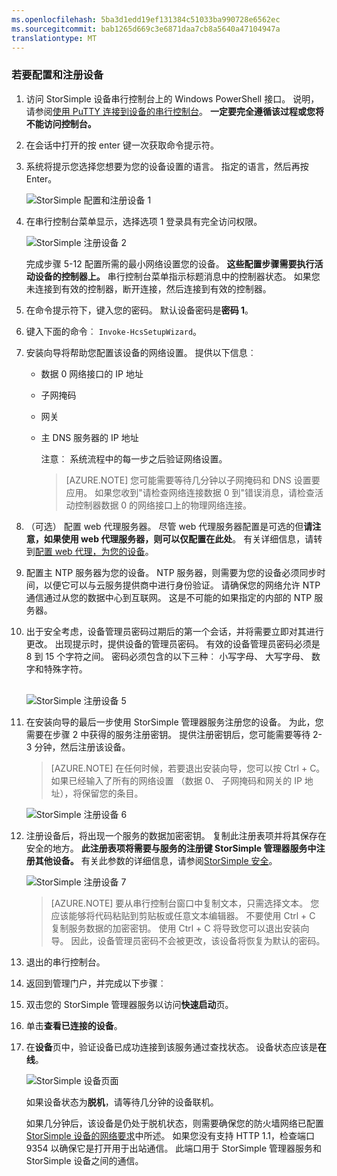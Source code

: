 ```yaml
---
ms.openlocfilehash: 5ba3d1edd19ef131384c51033ba990728e6562ec
ms.sourcegitcommit: bab1265d669c3e6871daa7cb8a5640a47104947a
translationtype: MT
---
```

<properties 
   pageTitle="配置和注册您的设备"
   description="介绍如何使用 Windows PowerShell 的 StorSimple 配置和注册您的设备运行更新 1。"
   services="storsimple"
   documentationCenter="NA"
   authors="alkohli"
   manager="adinah"
   editor="tysonn" />
<tags 
   ms.service="storsimple"
   ms.devlang="NA"
   ms.topic="article"
   ms.tgt_pltfrm="NA"
   ms.workload="TBD"
   ms.date="05/26/2015"
   ms.author="alkohli" />


### 若要配置和注册设备

1. 访问 StorSimple 设备串行控制台上的 Windows PowerShell 接口。 说明，请参阅[使用 PuTTY 连接到设备的串行控制台](#use-putty-to-connect-to-the-device-serial-console)。 **一定要完全遵循该过程或您将不能访问控制台。**

2. 在会话中打开的按 enter 键一次获取命令提示符。 

3. 系统将提示您选择您想要为您的设备设置的语言。 指定的语言，然后再按 Enter。 

    ![StorSimple 配置和注册设备 1](./media/storsimple-configure-and-register-device-u1/HCS_RegisterYourDevice1-U1-include.png)

4. 在串行控制台菜单显示，选择选项 1 登录具有完全访问权限。 

    ![StorSimple 注册设备 2](./media/storsimple-configure-and-register-device-u1/HCS_RegisterYourDevice2_U1-include.png)
  
     完成步骤 5-12 配置所需的最小网络设置您的设备。 **这些配置步骤需要执行活动设备的控制器上。** 串行控制台菜单指示标题消息中的控制器状态。 如果您未连接到有效的控制器，断开连接，然后连接到有效的控制器。

5. 在命令提示符下，键入您的密码。 默认设备密码是**密码 1**。

6. 键入下面的命令︰ `Invoke-HcsSetupWizard`。 

7. 安装向导将帮助您配置该设备的网络设置。 提供以下信息︰ 
   - 数据 0 网络接口的 IP 地址
   - 子网掩码
   - 网关
   - 主 DNS 服务器的 IP 地址
    
        注意︰ 系统流程中的每一步之后验证网络设置。
   
      > [AZURE.NOTE] 您可能需要等待几分钟以子网掩码和 DNS 设置要应用。 如果您收到"请检查网络连接数据 0 到"错误消息，请检查活动控制器数据 0 的网络接口上的物理网络连接。

8. （可选） 配置 web 代理服务器。 尽管 web 代理服务器配置是可选的但**请注意，如果使用 web 代理服务器，则可以仅配置在此处**。 有关详细信息，请转到[配置 web 代理，为您的设备](https://msdn.microsoft.com/library/azure/dn764937.aspx)。

9. 配置主 NTP 服务器为您的设备。 NTP 服务器，则需要为您的设备必须同步时间，以便它可以与云服务提供商中进行身份验证。 请确保您的网络允许 NTP 通信通过从您的数据中心到互联网。 这是不可能的如果指定的内部的 NTP 服务器。 
 
10. 出于安全考虑，设备管理员密码过期后的第一个会话，并将需要立即对其进行更改。 出现提示时，提供设备的管理员密码。 有效的设备管理员密码必须是 8 到 15 个字符之间。 密码必须包含的以下三种︰ 小写字母、 大写字母、 数字和特殊字符。

    <br/>![StorSimple 注册设备 5](./media/storsimple-configure-and-register-device-u1/HCS_RegisterYourDevice5_U1-include.png)

11. 在安装向导的最后一步使用 StorSimple 管理器服务注册您的设备。 为此，您需要在步骤 2 中获得的服务注册密钥。 提供注册密钥后，您可能需要等待 2-3 分钟，然后注册该设备。

      > [AZURE.NOTE] 在任何时候，若要退出安装向导，您可以按 Ctrl + C。 如果已经输入了所有的网络设置 （数据 0、 子网掩码和网关的 IP 地址），将保留您的条目。

    ![StorSimple 注册设备 6](./media/storsimple-configure-and-register-device-u1/HCS_RegisterYourDevice6_U1-include.png)

12. 注册设备后，将出现一个服务的数据加密密钥。 复制此注册表项并将其保存在安全的地方。 **此注册表项将需要与服务的注册键 StorSimple 管理器服务中注册其他设备。** 有关此参数的详细信息，请参阅[StorSimple 安全](../articles/storsimple/storsimple-security.md)。
    
    ![StorSimple 注册设备 7](./media/storsimple-configure-and-register-device-u1/HCS_RegisterYourDevice7_U1-include.png)    

      > [AZURE.NOTE] 要从串行控制台窗口中复制文本，只需选择文本。 您应该能够将代码粘贴到剪贴板或任意文本编辑器。 不要使用 Ctrl + C 复制服务数据的加密密钥。 使用 Ctrl + C 将导致您可以退出安装向导。 因此，设备管理员密码不会被更改，该设备将恢复为默认的密码。

13. 退出的串行控制台。

14. 返回到管理门户，并完成以下步骤︰
  1. 双击您的 StorSimple 管理器服务以访问**快速启动**页。
  2. 单击**查看已连接的设备**。
  3. 在**设备**页中，验证设备已成功连接到该服务通过查找状态。 设备状态应该是**在线**。
   
        ![StorSimple 设备页面](./media/storsimple-configure-and-register-device-u1/HCS_DevicesPageM_U1-include.png) 
  
        如果设备状态为**脱机**，请等待几分钟的设备联机。 
      
        如果几分钟后，该设备是仍处于脱机状态，则需要确保您的防火墙网络已配置[StorSimple 设备的网络要求](https://msdn.microsoft.com/library/dn772371.aspx)中所述。 如果您没有支持 HTTP 1.1，检查端口 9354 以确保它是打开用于出站通信。 此端口用于 StorSimple 管理器服务和 StorSimple 设备之间的通信。
     
       